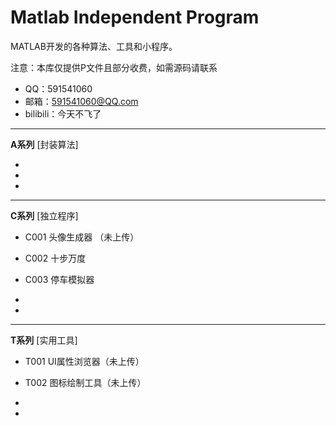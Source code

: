 # Matlab Independent Program
MATLAB开发的各种算法、工具和小程序。

注意：本库仅提供P文件且部分收费，如需源码请联系

- QQ：591541060
- 邮箱：591541060@QQ.com
- bilibili：今天不飞了


----
**A系列**
[封装算法]

-
-
-

----
**C系列**
[独立程序]

- C001 头像生成器 （未上传）
- C002 十步万度
- C003 停车模拟器

-
-

----
**T系列**
[实用工具]

- T001 UI属性浏览器（未上传）
- T002 图标绘制工具（未上传）

-
-


